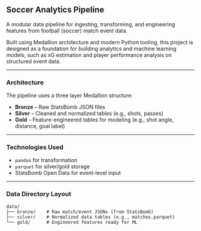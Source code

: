 ## Soccer Analytics Pipeline

A modular data pipeline for ingesting, transforming, and engineering features from football (soccer) match event data.

Built using Medallion architecture and modern Python tooling, this project is designed as a foundation for building analytics and machine learning models, such as xG estimation and player performance analysis on structured event data.

---

### Architecture

The pipeline uses a three layer Medallion structure:

* **Bronze** – Raw StatsBomb JSON files
* **Silver** – Cleaned and normalized tables (e.g., shots, passes)
* **Gold** – Feature-engineered tables for modeling (e.g., shot angle, distance, goal label)

---

### Technologies Used

* `pandas` for transformation
* `parquet` for silver/gold storage
* StatsBomb Open Data for event-level input

---

### Data Directory Layout

```
data/
├── bronze/    # Raw match/event JSONs (from StatsBomb)
├── silver/    # Normalized data tables (e.g., matches.parquet)
└── gold/      # Engineered features ready for ML
```
